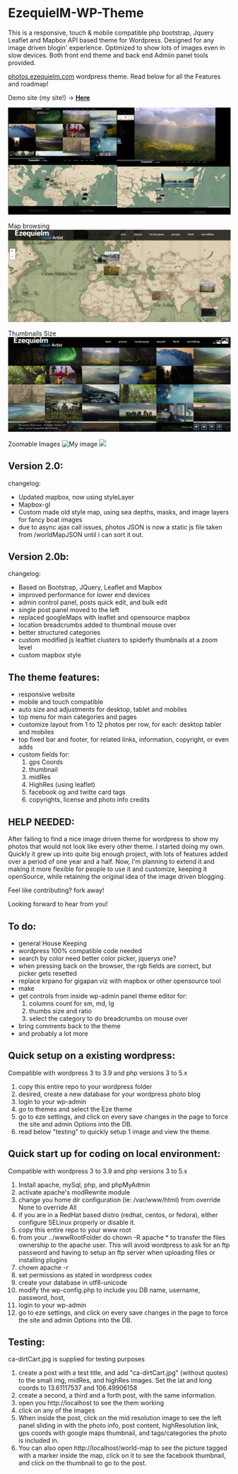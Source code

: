 EzequielM-WP-Theme
==================

This is a responsive, touch & mobile compatible php bootstrap, Jquery Leaflet and Mapbox API based theme for Wordpress. Designed for any image driven blogin' experience. Optimized to show lots of images even in slow devices. 
Both front end theme and back end Admiin panel tools provided.

[photos.ezequielm.com](http://photos.ezequielm.com) wordpress theme. Read below for all the Features and roadmap!

Demo site (my site!) -> [**Here**](http://photos.ezequielm.com)

![My image](wp-content/themes/EzequielM/screenshotsPages.jpeg)

Map browsing
![My image](wp-content/themes/EzequielM/gifs/map.gif)

Thumbnails Size
![My image](wp-content/themes/EzequielM/gifs/thumbNailSize.gif)

Zoomable Images
![My image](wp-content/themes/EzequielM/gifs/zoomableImages.gif)
![](https://gyazo.com/eb5c5741b6a9a16c692170a41a49c858.png)

Version 2.0:
------------------
changelog:
* Updated mapbox, now using styleLayer
* Mapbox-gl
* Custom made old style map, using sea depths, masks, and image layers for fancy boat images
* due to async ajax call issues, photos JSON is now a static js file taken from /worldMapJSON until i can sort it out.


Version 2.0b:
------------------
changelog:
* Based on Bootstrap, JQuery, Leaflet and Mapbox
* improved performance for lower end devices
* admin control panel, posts quick edit, and bulk edit
* single post panel moved to the left
* replaced googleMaps with leaflet and opensource mapbox
* location breadcrumbs added to thumbnail mouse over
* better structured categories
* custom modified js leaftlet clusters to spiderfy thumbnails at a zoom level
* custom mapbox style



The theme features:
------------------
* responsive website
* mobile and touch compatible
* auto size and adjustments for desktop, tablet and mobiles
* top menu for main categories and pages
* customize layout from 1 to 12 photos per row, for each: desktop tabler and mobiles
* top fixed bar and footer, for related links, information, copyright, or even adds
* custom fields for:
  1. gps Coords
  2. thumbnail
  3. midRes
  4. HighRes (using leaflet)
  7. facebook og and twitte card tags
  8. copyrights, license and photo info credits

HELP NEEDED:
------------
After failing to find a nice image driven theme for wordpress to show my photos that would not look like every other theme. I started doing my own. Quickly it grew up into quite big enough project, with lots of features added over a period of one year and a half.
Now, I'm planning to extend it and making it more flexible for people to use it and customize, keeping it openSource, while retaining the original idea of the image driven blogging.

Feel like contributing? fork away!


Looking forward to hear from you!


To do:
------
* general House Keeping
* wordpress 100% compatible code needed
* search by color need better color picker, jquerys one?
* when pressing back on the browser, the rgb fields are correct, but picker gets resetted
* replace krpano for gigapan viz with mapbox or other opensource tool
* make
* get controls from inside wp-admin panel theme editor for:
  1. columns count for sm, md, lg
  2. thumbs size and ratio
  3. select the category to do breadcrumbs on mouse over
* bring comments back to the theme
* and probably a lot more

Quick setup on a existing wordpress:
--------------------------
Compatible with wordpress 3 to 3.9 and php versions 3 to 5.x

1. copy this entire repo to your wordpress folder
2. desired, create a new database for your wordpress photo blog
3. login to your wp-admin
4. go to themes and select the Eze theme
5. go to eze settings, and click on every save changes in the page to force the site and admin Options into the DB.
6. read below "testing" to quickly setup 1 image and view the theme.

Quick start up for coding on local environment:
--------------------------
Compatible with wordpress 3 to 3.9 and php versions 3 to 5.x

1. Install apache, mySql, php, and phpMyAdmin
2. activate apache's modRewrite module
3. change you home dir configuration (ie: /var/www/html) from override None to override All
4. if you are in a RedHat based distro (redhat, centos, or fedora), either configure SELinux properly or disable it.
4. copy this entire repo to your www root
5. from your ../wwwRootFolder do chown -R apache * to transfer the files ownership to the apache user. This will avoid wordpress to ask for an ftp password and having to setup an ftp server when uploading files or installing plugins
5. chown apache -r
4. set permissions as stated in wordpress codex
5. create your database in utf8-unicode
6. modify the wp-config.php to include you DB name, username, password, host,
7. login to your wp-admin
8. go to eze settings, and click on every save changes in the page to force the site and admin Options into the DB.

Testing:
--------

ca-dirtCart.jpg is supplied for testing purposes

1. create a post with a test title, and add "ca-dirtCart.jpg" (without quotes) to the small img, midRes, and highRes images. Set the lat and long coords to 13.61117537 and 106.49906158
8. create a second, a third and a forth post, with the same information.
9. open you http://localhost to see the them working
10. click on any of the images
11. When inside the post, click on the mid resolution image to see the left panel sliding in with the photo info, post content, highResolution link, gps coords with google maps thumbnail, and tags/categories the photo is included in.
12. You can also open http://localhost/world-map to see the picture tagged with a marker inside the map, click on it to see the facebook thumbnail, and click on the thumbnail to go to the post.
